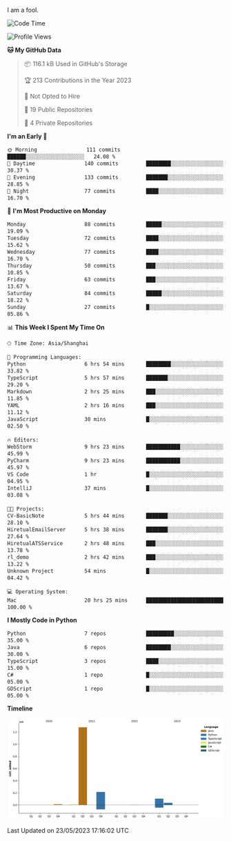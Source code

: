 I am a fool.

<!--START_SECTION:waka-->
![Code Time](http://img.shields.io/badge/Code%20Time-420%20hrs%2026%20mins-blue)

![Profile Views](http://img.shields.io/badge/Profile%20Views-4-blue)

**🐱 My GitHub Data** 

> 📦 116.1 kB Used in GitHub's Storage 
 > 
> 🏆 213 Contributions in the Year 2023
 > 
> 🚫 Not Opted to Hire
 > 
> 📜 19 Public Repositories 
 > 
> 🔑 4 Private Repositories 
 > 
**I'm an Early 🐤** 

```text
🌞 Morning                111 commits         ██████░░░░░░░░░░░░░░░░░░░   24.08 % 
🌆 Daytime                140 commits         ████████░░░░░░░░░░░░░░░░░   30.37 % 
🌃 Evening                133 commits         ███████░░░░░░░░░░░░░░░░░░   28.85 % 
🌙 Night                  77 commits          ████░░░░░░░░░░░░░░░░░░░░░   16.70 % 
```
📅 **I'm Most Productive on Monday** 

```text
Monday                   88 commits          █████░░░░░░░░░░░░░░░░░░░░   19.09 % 
Tuesday                  72 commits          ████░░░░░░░░░░░░░░░░░░░░░   15.62 % 
Wednesday                77 commits          ████░░░░░░░░░░░░░░░░░░░░░   16.70 % 
Thursday                 50 commits          ███░░░░░░░░░░░░░░░░░░░░░░   10.85 % 
Friday                   63 commits          ███░░░░░░░░░░░░░░░░░░░░░░   13.67 % 
Saturday                 84 commits          █████░░░░░░░░░░░░░░░░░░░░   18.22 % 
Sunday                   27 commits          █░░░░░░░░░░░░░░░░░░░░░░░░   05.86 % 
```


📊 **This Week I Spent My Time On** 

```text
🕑︎ Time Zone: Asia/Shanghai

💬 Programming Languages: 
Python                   6 hrs 54 mins       ████████░░░░░░░░░░░░░░░░░   33.82 % 
TypeScript               5 hrs 57 mins       ███████░░░░░░░░░░░░░░░░░░   29.20 % 
Markdown                 2 hrs 25 mins       ███░░░░░░░░░░░░░░░░░░░░░░   11.85 % 
YAML                     2 hrs 16 mins       ███░░░░░░░░░░░░░░░░░░░░░░   11.12 % 
JavaScript               30 mins             █░░░░░░░░░░░░░░░░░░░░░░░░   02.50 % 

🔥 Editors: 
WebStorm                 9 hrs 23 mins       ███████████░░░░░░░░░░░░░░   45.99 % 
PyCharm                  9 hrs 23 mins       ███████████░░░░░░░░░░░░░░   45.97 % 
VS Code                  1 hr                █░░░░░░░░░░░░░░░░░░░░░░░░   04.95 % 
IntelliJ                 37 mins             █░░░░░░░░░░░░░░░░░░░░░░░░   03.08 % 

🐱‍💻 Projects: 
CV-BasicNote             5 hrs 44 mins       ███████░░░░░░░░░░░░░░░░░░   28.10 % 
HiretualEmailServer      5 hrs 38 mins       ███████░░░░░░░░░░░░░░░░░░   27.64 % 
HiretualATSService       2 hrs 48 mins       ███░░░░░░░░░░░░░░░░░░░░░░   13.78 % 
rl_demo                  2 hrs 42 mins       ███░░░░░░░░░░░░░░░░░░░░░░   13.22 % 
Unknown Project          54 mins             █░░░░░░░░░░░░░░░░░░░░░░░░   04.42 % 

💻 Operating System: 
Mac                      20 hrs 25 mins      █████████████████████████   100.00 % 
```

**I Mostly Code in Python** 

```text
Python                   7 repos             █████████░░░░░░░░░░░░░░░░   35.00 % 
Java                     6 repos             ████████░░░░░░░░░░░░░░░░░   30.00 % 
TypeScript               3 repos             ████░░░░░░░░░░░░░░░░░░░░░   15.00 % 
C#                       1 repo              █░░░░░░░░░░░░░░░░░░░░░░░░   05.00 % 
GDScript                 1 repo              █░░░░░░░░░░░░░░░░░░░░░░░░   05.00 % 
```



**Timeline**

![Lines of Code chart](https://raw.githubusercontent.com/VeejaLiu/VeejaLiu/master/assets/bar_graph.png)


 Last Updated on 23/05/2023 17:16:02 UTC
<!--END_SECTION:waka-->
